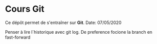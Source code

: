 # Cours Git

Ce dépôt permet de s'entraîner sur **Git**.
Date: 07/05/2020

Penser à lire l´historique avec git log.
De preference focione la branch en fast-forward
